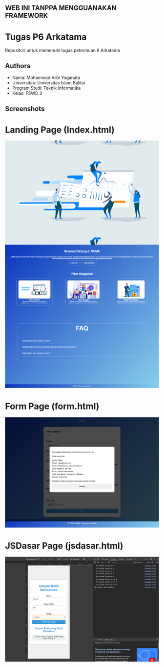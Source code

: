 ## WEB INI TANPPA MENGGUANAKAN FRAMEWORK
# Tugas P6 Arkatama

Repositori untuk memenuhi tugas petermuan 6 Arkatama

## Authors

- Nama: Mohammad Arbi Yoganata
- Universitas: Universitas Islam Balitar
- Program Studi: Teknik Informatika 
- Kelas: FSWD 3


## Screenshots

# Landing Page (Index.html)
![App Screenshot](assets/images/ghlpage.png)

# Form Page (form.html)
![App Screenshot](assets/images/ghfpage.png)

# JSDasar Page (jsdasar.html)
![App Screenshot](assets/images/ghumpage.png)